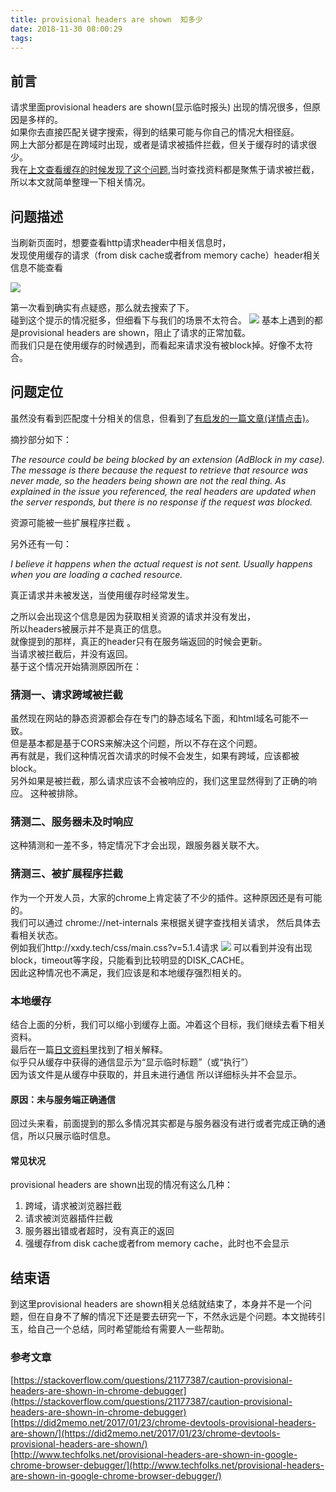 ```yaml
---
title: provisional headers are shown  知多少
date: 2018-11-30 08:00:29
tags:
---
```


## 前言 
请求里面provisional headers are shown(显示临时报头) 出现的情况很多，但原因是多样的。  
如果你去直接匹配关键字搜索，得到的结果可能与你自己的情况大相径庭。  
网上大部分都是在跨域时出现，或者是请求被插件拦截，但关于缓存时的请求很少。  
我在[上文查看缓存的时候发现了这个问题](https://juejin.im/post/5bfcd79e6fb9a04a08215cf3),当时查找资料都是聚焦于请求被拦截，  
所以本文就简单整理一下相关情况。
<!-- more -->
## 问题描述

当刷新页面时，想要查看http请求header中相关信息时，  
发现使用缓存的请求（from disk cache或者from memory cache）header相关信息不能查看

<img src='https://user-gold-cdn.xitu.io/2018/11/30/1676251cabb19a3f?w=2826&h=1670&f=jpeg&s=411272'/>

第一次看到确实有点疑惑，那么就去搜索了下。  
碰到这个提示的情况挺多，但细看下与我们的场景不太符合。
<img src='https://user-gold-cdn.xitu.io/2018/11/30/1676251ca86991f9?w=1910&h=1374&f=jpeg&s=410863'/>
基本上遇到的都是provisional headers are shown，阻止了请求的正常加载。  
而我们只是在使用缓存的时候遇到，而看起来请求没有被block掉。好像不太符合。  
  
## 问题定位

虽然没有看到匹配度十分相关的信息，但看到了[有启发的一篇文章(详情点击)](https://stackoverflow.com/questions/21177387/caution-provisional-headers-are-shown-in-chrome-debugger)。  

摘抄部分如下：  

*The resource could be being blocked by an extension (AdBlock in my case).
The message is there because the request to retrieve that resource was never made, so the headers being shown are not the real thing. As explained in the issue you referenced, the real headers are updated when the server responds, but there is no response if the request was blocked.*
 
资源可能被一些扩展程序拦截 。  

另外还有一句：  
  
*I believe it happens when the actual request is not sent. Usually happens when you are loading a cached resource.*

真正请求并未被发送，当使用缓存时经常发生。

之所以会出现这个信息是因为获取相关资源的请求并没有发出，  
所以headers被展示并不是真正的信息。  
就像提到的那样，真正的header只有在服务端返回的时候会更新。  
当请求被拦截后，并没有返回。   
基于这个情况开始猜测原因所在：

### 猜测一、请求跨域被拦截  

虽然现在网站的静态资源都会存在专门的静态域名下面，和html域名可能不一致。  
但是基本都是基于CORS来解决这个问题，所以不存在这个问题。   
再有就是，我们这种情况首次请求的时候不会发生，如果有跨域，应该都被block。  
另外如果是被拦截，那么请求应该不会被响应的，我们这里显然得到了正确的响应。
这种被排除。

### 猜测二、服务器未及时响应   

这种猜测和一差不多，特定情况下才会出现，跟服务器关联不大。 
 
### 猜测三、被扩展程序拦截  

作为一个开发人员，大家的chrome上肯定装了不少的插件。这种原因还是有可能的。  
我们可以通过 chrome://net-internals 来根据关键字查找相关请求，
然后具体去看相关状态。  
例如我们http://xxdy.tech/css/main.css?v=5.1.4请求
<img src='https://user-gold-cdn.xitu.io/2018/11/30/1676251ca84e838b?w=2546&h=1068&f=jpeg&s=250219' />
可以看到并没有出现block，timeout等字段，只能看到比较明显的DISK_CACHE。  
因此这种情况也不满足，我们应该是和本地缓存强烈相关的。  

### 本地缓存

结合上面的分析，我们可以缩小到缓存上面。冲着这个目标，我们继续去看下相关资料。  
最后在一篇[日文资料](https://did2memo.net/2017/01/23/chrome-devtools-provisional-headers-are-shown/)里找到了相关解释。  
似乎只从缓存中获得的通信显示为“显示临时标题”（或“执行”）  
因为该文件是从缓存中获取的，并且未进行通信
所以详细标头并不会显示。

#### 原因：未与服务端正确通信  

回过头来看，前面提到的那么多情况其实都是与服务器没有进行或者完成正确的通信，所以只展示临时信息。

####  常见状况

provisional headers are shown出现的情况有这么几种：  

1. 跨域，请求被浏览器拦截
2. 请求被浏览器插件拦截
3. 服务器出错或者超时，没有真正的返回
4. 强缓存from disk cache或者from memory cache，此时也不会显示 

## 结束语
  
到这里provisional headers are shown相关总结就结束了，本身并不是一个问题，但在自身不了解的情况下还是要去研究一下，不然永远是个问题。本文抛砖引玉，给自己一个总结，同时希望能给有需要人一些帮助。   

### 参考文章  
[https://stackoverflow.com/questions/21177387/caution-provisional-headers-are-shown-in-chrome-debugger](https://stackoverflow.com/questions/21177387/caution-provisional-headers-are-shown-in-chrome-debugger)  
[https://did2memo.net/2017/01/23/chrome-devtools-provisional-headers-are-shown/](https://did2memo.net/2017/01/23/chrome-devtools-provisional-headers-are-shown/)   
[http://www.techfolks.net/provisional-headers-are-shown-in-google-chrome-browser-debugger/](http://www.techfolks.net/provisional-headers-are-shown-in-google-chrome-browser-debugger/)


